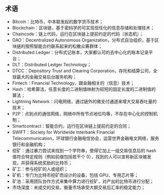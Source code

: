 ## 术语

* Bitcoin：比特币，中本聪发起的数字货币技术；
* Blockchain：区块链，基于密码学的可实现信任化的信息存储和处理技术；
* Chaincode：链上代码，运行在区块链上提前约定的代码（状态机）；
* DAO：Decentralized Autonomous Organization，分布式自治组织，基于区块链的按照智能合约联系起来的松散众筹群体；
* Distributed Ledger：分布式记账本，大家都认可的去中心化的账本记录平台；
* DLT：Distributed Ledger Technology；
* DTCC：Depository Trust and Clearing Corporation，存托和结算公司，全球最大的金融交易后台服务机构；
* Fintech：Financial Technology，跟金融相关的（信息）技术；
* Hash：哈希算法，任意长度的二进制值映射为较短的固定长度的二进制值的算法；
* Lightning Network：闪电网络，通过链外的微支付通道来增大交易吞吐量的技术；
* P2P：点到点的通信网络，网络中所有节点地位均等，不存在中心化的控制机制；
* Smartcontract：智能合约，运行在区块链上提前约定的合同；
* SWIFT：Society for Worldwide Interbank Financial Telecommunication，环球银行金融电信协会，运营世界金融电文网络，服务银行和金融机构；
* 挖矿：通过暴力尝试来找到一个字符串，使得它加上一组交易信息后的 hash 值符合特定规则（例如前缀包括若干个 0），找到的人可以宣称新区块被发现，并获得系统奖励的比特币；
* 矿工：参与挖矿的人或组织；
* 矿机：专门为比特币挖矿而设计的设备，包括 GPU、专用芯片等；
* 矿池：采用团队协作方式来集中算力进行挖矿，对产出的比特币进行分配；
* 市场深度：未成交的交易，衡量市场承受大额交易后汇率的稳定能力；

